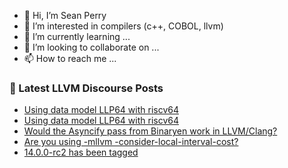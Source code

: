 - 👋 Hi, I’m Sean Perry
- 👀 I’m interested in compilers (c++, COBOL, llvm)
- 🌱 I’m currently learning ...
- 💞️ I’m looking to collaborate on ...
- 📫 How to reach me ...

<!---
s66perry/s66perry is a ✨ special ✨ repository because its `README.md` (this file) appears on your GitHub profile.
You can click the Preview link to take a look at your changes.
--->
### 📕 Latest LLVM Discourse Posts

<!-- DISCOURSE-LLVM:START -->
- [Using data model LLP64 with riscv64](https://discourse.llvm.org/t/using-data-model-llp64-with-riscv64/60736/5)
- [Using data model LLP64 with riscv64](https://discourse.llvm.org/t/using-data-model-llp64-with-riscv64/60736/4)
- [Would the Asyncify pass from Binaryen work in LLVM/Clang?](https://discourse.llvm.org/t/would-the-asyncify-pass-from-binaryen-work-in-llvm-clang/60742/2)
- [Are you using -mllvm -consider-local-interval-cost?](https://discourse.llvm.org/t/are-you-using-mllvm-consider-local-interval-cost/60744/1)
- [14.0.0-rc2 has been tagged](https://discourse.llvm.org/t/14-0-0-rc2-has-been-tagged/60621/10)
<!-- DISCOURSE-LLVM:END -->
